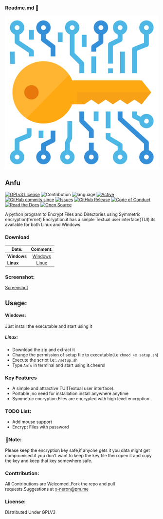 ### Readme.md 👋
<img src="https://raw.githubusercontent.com/Justaus3r/Anfu/Master/image/encryption.png">

## Anfu
[![GPLv3 License](https://img.shields.io/badge/License-GPL%20v3-yellow.svg)](https://opensource.org/licenses/)
![Contribution](https://img.shields.io/badge/Contributions-Welcome-<brightgreen>)
![language](https://badgen.net/badge/Language/Python/cyan)
[![Active](http://img.shields.io/badge/Status-Active-green.svg)](https://github.com/Justaus3r)
[![GitHub commits since](https://img.shields.io/github/commits-since/Justaus3r/Anfu/0.1)]() 
[![Issues](https://img.shields.io/github/issues-raw/Justaus3r/Penta?maxAge=25000)](https://github.com/Justaus3r/Penta/issues)
[![GitHub Release](https://img.shields.io/github/release/Justaus3r/Anfu?style=flat)]()
[![Code of Conduct](https://img.shields.io/badge/code%20of-conduct-ff69b4.svg?style=flat)](https://github.com/Justaus3r/Penta/blob/main/docs/CODE_OF_CONDUCT.md) 
[![Read the Docs](https://readthedocs.org/projects/penta/badge/?version=latest)](https://anfu.readthedocs.io/en/latest/?badge=latest)
[![Open Source](https://badges.frapsoft.com/os/v1/open-source.svg?v=103)](https://opensource.org/)

A python program to Encrypt Files and Directories using Symmetric encryption(fernet) Encryption.it has a simple Textual user interface(TUI).its available for both Linux and Windows.

### Download
| Date:         | Comment:                                     | 
| ------------- |:-------------:                               | 
|**Windows**    | [Windows](https://drive.google.com/uc?export=download&id=19sQsUEwv6K-4VQEy7rvuG_1sScKD8geh)|
|**Linux**      | [Linux](https://drive.google.com/uc?export=download&id=1vBNCZDR8a4H8QDAvZ8ArwfttGWceo5x_)  |

### Screenshot:

 [Screenshot](https://drive.google.com/uc?export=download&id=1ZDll6R1LYuY_E9zpaklfI3i3DgEa45yi)

## Usage:
#### Windows:
Just install the executable and start using it

##### Linux:
- Download the zip and extract it
- Change the permission of setup file to executable(i.e ```chmod +x setup.sh```)
- Execute the script i.e:```./setup.sh```
- Type ```Anfu``` in terminal and start using it.cheers!
### Key Features
- A simple and attractive TUI(Textual user interface).
- Portable ,no need for installation.install anywhere anytime
- Symmetric encryption.Files are encrypted with high level encryption

### TODO List:
- Add mouse support
- Encrypt Files with password

### 🔴Note:
Please keep the encryption key safe,if anyone gets it you data might get compromised.if you don't want to keep the key file then open it and copy the key and keep that key somewhere safe. 

### Conttribution:
All Contributions are Welcomed..Fork the repo and pull requests.Suggestions at x-neron@pm.me

### License:
Distributed Under GPLV3
